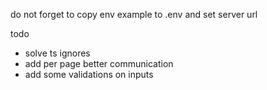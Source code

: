do not forget to copy env example to .env and set server url

todo
- solve ts ignores
- add per page better communication
- add some validations on inputs